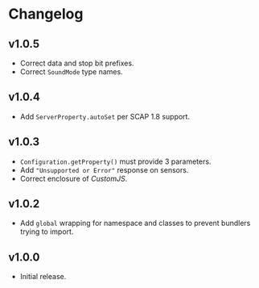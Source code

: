 # Changelog
## v1.0.5
- Correct data and stop bit prefixes.
- Correct `SoundMode` type names.

## v1.0.4
- Add `ServerProperty.autoSet` per SCAP 1.8 support.

## v1.0.3
- `Configuration.getProperty()` must provide 3 parameters.
- Add `"Unsupported or Error"` response on sensors.
- Correct enclosure of _CustomJS_.

## v1.0.2
- Add `global` wrapping for namespace and classes to prevent bundlers trying to import.

## v1.0.0
- Initial release.
